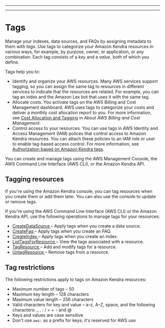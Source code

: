 --------

--------

# Tags<a name="tagging"></a>

Manage your indexes, data sources, and FAQs by assigning metadata to them with *tags*\. Use tags to categorize your Amazon Kendra resources in various ways, for example, by purpose, owner, or application, or any combination\. Each tag consists of a *key* and a *value*, both of which you define\.

Tags help you to:
+ Identify and organize your AWS resources\. Many AWS services support tagging, so you can assign the same tag to resources in different services to indicate that the resources are related\. For example, you can tag an index and the Amazon Lex bot that uses it with the same tag\.
+ Allocate costs\. You activate tags on the AWS Billing and Cost Management dashboard\. AWS uses tags to categorize your costs and deliver a monthly cost allocation report to you\. For more information, see [Cost Allocation and Tagging](https://docs.aws.amazon.com/awsaccountbilling/latest/aboutv2/cost-alloc-tags.html) in *About AWS Billing and Cost Management*\.
+ Control access to your resources\. You can use tags in AWS Identity and Access Management \(IAM\) polices that control access to Amazon Kendra resources\. You can attach these policies to an IAM role or user to enable tag\-based access control\. For more information, see [Authorization based on Amazon Kendra tags](security_iam_service-with-iam.md#security_iam_service-with-iam-tags)\.

You can create and manage tags using the AWS Management Console, the AWS Command Line Interface \(AWS CLI\), or the Amazon Kendra API\.

## Tagging resources<a name="tagging-resources"></a>

If you're using the Amazon Kendra console, you can tag resources when you create them or add them later\. You can also use the console to update or remove tags\. 

If you're using the AWS Command Line Interface \(AWS CLI\) or the Amazon Kendra API, use the following operations to manage tags for your resources:
+ [ CreateDataSource ](API_CreateDataSource.md) – Apply tags when you create a data source\.
+ [ CreateFaq ](API_CreateFaq.md) – Apply tags when you create an FAQ\.
+ [ CreateIndex ](API_CreateIndex.md) – Apply tags when you create an index\.
+ [ ListTagsForResource ](API_ListTagsForResource.md) – View the tags associated with a resource\.
+ [ TagResource ](API_TagResource.md) – Add and modify tags for a resource\.
+ [ UntagResource ](API_UntagResource.md) – Remove tags from a resource\.

## Tag restrictions<a name="tag-restrictions"></a>

The following restrictions apply to tags on Amazon Kendra resources:
+ Maximum number of tags – 50
+ Maximum key length – 128 characters
+ Maximum value length – 256 characters
+ Valid characters for key and value – a–z, A–Z, space, and the following characters: \_ \. : / = \+ \- and @
+ Keys and values are case sensitive
+ Don't use `aws:` as a prefix for keys; it's reserved for AWS use